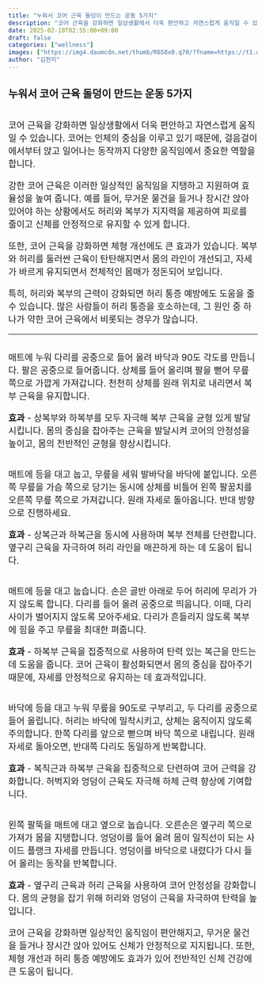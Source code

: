 ```yaml
---
title: "누워서 코어 근육 돌덩이 만드는 운동 5가지"
description: "코어 근육을 강화하면 일상생활에서 더욱 편안하고 자연스럽게 움직일 수 있습니다. 코어는 인체의 중심을 이루고 있기 때문에, 걸음걸이에서부터 앉고 일어나는 동작까지 다양한 움직임에서 중요한 역할을 합니다."
date: 2025-02-10T02:55:00+09:00
draft: false
categories: ["wellness"]
images: ["https://img4.daumcdn.net/thumb/R658x0.q70/?fname=https://t1.daumcdn.net/news/202412/03/tenbody/20241203073004507hgve.jpg", "https://t1.daumcdn.net/news/202412/03/tenbody/20241203073004701ygmp.gif", "https://t1.daumcdn.net/news/202412/03/tenbody/20241203073005090rgmd.gif", "https://t1.daumcdn.net/news/202412/03/tenbody/20241203073005367hbfs.gif", "https://t1.daumcdn.net/news/202412/03/tenbody/20241203073005739uhus.gif"]
author: "김현지"
---
```


<h2 >누워서 코어 근육 돌덩이 만드는 운동 5가지</h2> <figure ><img src="https://img4.daumcdn.net/thumb/R658x0.q70/?fname=https://t1.daumcdn.net/news/202412/03/tenbody/20241203073004507hgve.jpg" alt=""/></figure> <p style="font-size:18px">코어 근육을 강화하면 일상생활에서 더욱 편안하고 자연스럽게 움직일 수 있습니다. 코어는 인체의 중심을 이루고 있기 때문에, 걸음걸이에서부터 앉고 일어나는 동작까지 다양한 움직임에서 중요한 역할을 합니다.</p> <p style="font-size:18px">강한 코어 근육은 이러한 일상적인 움직임을 지탱하고 지원하여 효율성을 높여 줍니다. 예를 들어, 무거운 물건을 들거나 장시간 앉아 있어야 하는 상황에서도 허리와 복부가 지지력을 제공하여 피로를 줄이고 신체를 안정적으로 유지할 수 있게 합니다.</p> <p style="font-size:18px">또한, 코어 근육을 강화하면 체형 개선에도 큰 효과가 있습니다. 복부와 허리를 둘러싼 근육이 탄탄해지면서 몸의 라인이 개선되고, 자세가 바르게 유지되면서 전체적인 몸매가 정돈되어 보입니다.</p> <p style="font-size:18px">특히, 허리와 복부의 근력이 강화되면 허리 통증 예방에도 도움을 줄 수 있습니다. 많은 사람들이 허리 통증을 호소하는데, 그 원인 중 하나가 약한 코어 근육에서 비롯되는 경우가 많습니다.</p> <hr /> <figure ><img src="https://t1.daumcdn.net/news/202412/03/tenbody/20241203073004701ygmp.gif" alt=""/></figure> <p style="font-size:18px">매트에 누워 다리를 공중으로 들어 올려 바닥과 90도 각도를 만듭니다. 팔은 공중으로 들어줍니다. 상체를 들어 올리며 팔을 뻗어 무릎 쪽으로 가깝게 가져갑니다. 천천히 상체를 원래 위치로 내리면서 복부 근육을 유지합니다.</p> <p style="font-size:18px"><strong>효과</strong> - 상복부와 하복부를 모두 자극해 복부 근육을 균형 있게 발달시킵니다. 몸의 중심을 잡아주는 근육을 발달시켜 코어의 안정성을 높이고, 몸의 전반적인 균형을 향상시킵니다.</p> <figure ><img src="https://t1.daumcdn.net/news/202412/03/tenbody/20241203073005090rgmd.gif" alt=""/></figure> <p style="font-size:18px">매트에 등을 대고 눕고, 무릎을 세워 발바닥을 바닥에 붙입니다. 오른쪽 무릎을 가슴 쪽으로 당기는 동시에 상체를 비틀어 왼쪽 팔꿈치를 오른쪽 무릎 쪽으로 가져갑니다. 원래 자세로 돌아옵니다. 반대 방향으로 진행하세요.</p> <p style="font-size:18px"><strong>효과</strong> - 상복근과 하복근을 동시에 사용하며 복부 전체를 단련합니다. 옆구리 근육을 자극하여 허리 라인을 매끈하게 하는 데 도움이 됩니다.</p> <figure ><img src="https://t1.daumcdn.net/news/202412/03/tenbody/20241203073005367hbfs.gif" alt=""/></figure> <p style="font-size:18px">매트에 등을 대고 눕습니다. 손은 골반 아래로 두어 허리에 무리가 가지 않도록 합니다. 다리를 들어 올려 공중으로 띄웁니다. 이때, 다리 사이가 벌어지지 않도록 모아주세요. 다리가 흔들리지 않도록 복부에 힘을 주고 무릎을 최대한 펴줍니다.</p> <p style="font-size:18px"><strong>효과</strong> - 하복부 근육을 집중적으로 사용하여 탄력 있는 복근을 만드는데 도움을 줍니다. 코어 근육이 활성화되면서 몸의 중심을 잡아주기 때문에, 자세를 안정적으로 유지하는 데 효과적입니다.</p> <figure ><img src="https://t1.daumcdn.net/news/202412/03/tenbody/20241203073005739uhus.gif" alt=""/></figure> <p style="font-size:18px">바닥에 등을 대고 누워 무릎을 90도로 구부리고, 두 다리를 공중으로 들어 올립니다. 허리는 바닥에 밀착시키고, 상체는 움직이지 않도록 주의합니다. 한쪽 다리를 앞으로 뻗으며 바닥 쪽으로 내립니다. 원래 자세로 돌아오면, 반대쪽 다리도 동일하게 반복합니다.</p> <p style="font-size:18px"><strong>효과</strong> - 복직근과 하복부 근육을 집중적으로 단련하여 코어 근력을 강화합니다. 허벅지와 엉덩이 근육도 자극해 하체 근력 향상에 기여합니다.</p> <figure ><img src="https://t1.daumcdn.net/news/202412/03/tenbody/20241203073006102myal.gif" alt=""/></figure> <p style="font-size:18px">왼쪽 팔뚝을 매트에 대고 옆으로 눕습니다. 오른손은 옆구리 쪽으로 가져가 몸을 지탱합니다. 엉덩이를 들어 올려 몸이 일직선이 되는 사이드 플랭크 자세를 만듭니다. 엉덩이를 바닥으로 내렸다가 다시 들어 올리는 동작을 반복합니다.</p> <p style="font-size:18px"><strong>효과</strong> - 옆구리 근육과 허리 근육을 사용하여 코어 안정성을 강화합니다. 몸의 균형을 잡기 위해 허리와 엉덩이 근육을 자극하여 탄력을 높입니다.</p> <p style="font-size:18px">코어 근육을 강화하면 일상적인 움직임이 편안해지고, 무거운 물건을 들거나 장시간 앉아 있어도 신체가 안정적으로 지지됩니다. 또한, 체형 개선과 허리 통증 예방에도 효과가 있어 전반적인 신체 건강에 큰 도움이 됩니다.</p>